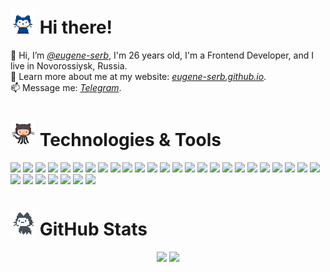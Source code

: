 <h1><img src="octocats/mona-whisper.gif" width="40" height="40"> Hi there!</h1> 

👋 Hi, I’m *[@eugene-serb](https://github.com/eugene-serb)*, I'm 26 years old, I'm a Frontend Developer, and I live in Novorossiysk, Russia.<br />
🤩 Learn more about me at my website: *[eugene-serb.github.io](https://eugene-serb.github.io/)*.<br />
📫 Message me: *[Telegram](https://t.me/eugene_serb)*.<br />

<h1><img src="octocats/octocat-squid.gif" width="40" height="40"> Technologies & Tools</h1>

![](https://img.shields.io/badge/HTML-informational?style=flat-square&logo=html5&logoColor=FFFFFF&color=E44D26)
![](https://img.shields.io/badge/CSS-informational?style=flat-square&logo=css3&logoColor=FFFFFF&color=25A1E1)
![](https://img.shields.io/badge/SASS-informational?style=flat-square&logo=sass&logoColor=FFFFFF&color=CF649A)
![](https://img.shields.io/badge/JSON-informational?style=flat-square&logo=json&logoColor=323330&color=FAF0E6)
![](https://img.shields.io/badge/JavaScript-informational?style=flat-square&logo=javascript&logoColor=323330&color=F0DB4F)
![](https://img.shields.io/badge/TypeScript-informational?style=flat-square&logo=typescript&logoColor=FFFFFF&color=007ACC)
![](https://img.shields.io/badge/Vue.js-informational?style=flat-square&logo=vue.js&logoColor=FFFFFF&color=42B983)
![](https://img.shields.io/badge/Nuxt.js-informational?style=flat-square&logo=nuxt.js&logoColor=FFFFFF&color=42B983)
![](https://img.shields.io/badge/Vue%20Router-informational?style=flat-square&logo=vue.js&logoColor=FFFFFF&color=42B983)
![](https://img.shields.io/badge/Vuex-informational?style=flat-square&logo=vue.js&logoColor=FFFFFF&color=42B983)
![](https://img.shields.io/badge/🍍-Pinia-informational?style=flat-square&logo=pinia&logoColor=FFFFFF&color=42B983&labelColor=42B983)
![](https://img.shields.io/badge/React-informational?style=flat-square&logo=react&logoColor=FFFFFF&color=066D89)
![](https://img.shields.io/badge/Node.JS-informational?style=flat-square&logo=node.js&logoColor=FFFFFF&color=3C873A)
![](https://img.shields.io/badge/Express-informational?style=flat-square&logo=express&logoColor=3C3C3C&color=E0F5FF)
![](https://img.shields.io/badge/MongoDB-informational?style=flat-square&logo=mongodb&logoColor=00ED64&color=023430)
![](https://img.shields.io/badge/PostgreSQL-informational?style=flat-square&logo=postgresql&logoColor=FFFFFF&color=336791)
![](https://img.shields.io/badge/Webpack-informational?style=flat-square&logo=webpack&logoColor=62B1D8&color=2B3A42)
![](https://img.shields.io/badge/Babel-informational?style=flat-square&logo=babel&logoColor=323330&color=F5DA55)
![](https://img.shields.io/badge/ESLint-informational?style=flat-square&logo=eslint&logoColor=FFFFFF&color=8181F2)
![](https://img.shields.io/badge/Prettier-informational?style=flat-square&logo=prettier&logoColor=FFFFFF&color=1A2B34)
![](https://img.shields.io/badge/Jest-informational?style=flat-square&logo=jest&logoColor=FFFFFF&color=15C213)
![](https://img.shields.io/badge/npm-informational?style=flat-square&logo=npm&logoColor=FFFFFF&color=CB0000)
![](https://img.shields.io/badge/Git-informational?style=flat-square&logo=git&logoColor=FFFFFF&color=BC4420)
![](https://img.shields.io/badge/GitHub-informational?style=flat-square&logo=github&logoColor=FFFFFF&color=24292F)
![](https://img.shields.io/badge/GitHub%20Actions-informational?style=flat-square&logo=github&logoColor=FFFFFF&color=24292F)
![](https://img.shields.io/badge/GitLab-informational?style=flat-square&logo=gitlab&logoColor=FFFFFF&color=FD7E14)
![](https://img.shields.io/badge/Jira-informational?style=flat-square&logo=jira&logoColor=0052CC&color=F4F5F7)
![](https://img.shields.io/badge/Figma-informational?style=flat-square&logo=figma&logoColor=FFFFFF&color=5551ff)
![](https://img.shields.io/badge/Visual%20Studio-informational?style=flat-square&logo=visual-studio&logoColor=FFFFFF&color=8661C5)
![](https://img.shields.io/badge/Postman-informational?style=flat-square&logo=postman&logoColor=FFFFFF&color=FF6C37)
![](https://img.shields.io/badge/☕-Charles-informational?style=flat-square&logo=charles&logoColor=FFFFFF&color=BFDFEF&labelColor=BFDFEF)
![](https://img.shields.io/badge/📐-Devtools-informational?style=flat-square&logo=devtools&logoColor=FFFFFF&color=D2E3FC&labelColor=D2E3FC)

<h1><img src="octocats/mona-loading.gif" width="40" height="40"> GitHub Stats</h1>

<div align="center">
  <img height="165em" src="https://github-readme-stats.vercel.app/api?username=eugene-serb&count_private=true&theme=default&show_icons=true" />
  <img height="165em" src="https://github-readme-stats.vercel.app/api/top-langs/?username=eugene-serb&langs_count=4&layout=compact" />
</div>

<!---
eugene-serb/eugene-serb is a ✨ special ✨ repository because its `README.md` (this file) appears on your GitHub profile.
You can click the Preview link to take a look at your changes.
--->
